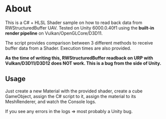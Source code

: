 # About

This is a C# + HLSL Shader sample on how to read back data from RWStructuredBuffer UAV.
Tested on Unity 6000.0.40f1 using the **built-in render pipeline** on Vulkan/OpenGLCore/D3D11.

The script provides comparison between 3 different methods to receive buffer data from a
Shader. Execution times are also provided.

**As the time of writing this, RWStructuredBuffer readback on URP with Vulkan/D3D11/D3D12
does NOT work. This is a bug from the side of Unity.**

## Usage

Just create a new Material with the provided shader, create a cube GameObject, assign the
C# script to it, assign the material to its MeshRenderer, and watch the Console logs.

If you see any errors in the logs => most probably a Unity bug.
